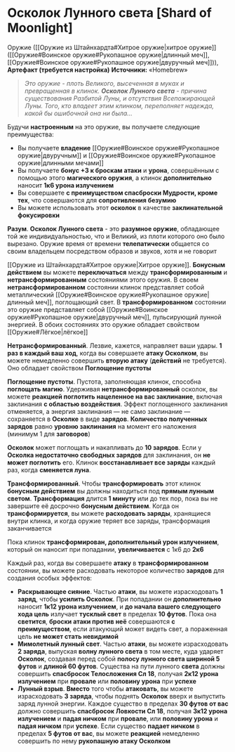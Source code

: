 # Осколок Лунного света [Shard of Moonlight]

Оружие ([[Оружие из Штайнхардта#Хитрое оружие|хитрое оружие]] ([[Оружие#Воинское оружие#Рукопашное оружие|длинный меч]], [[Оружие#Воинское оружие#Рукопашное оружие|двуручный меч]])), **Артефакт (требуется настройка)**
**Источники:** «Homebrew»

> *Это оружие - плоть Великого, высеченная в муках и превращенная в клинок. **Осколок Лунного света** - причина существования Разбитой Луны, и отсутствия Всепожирающей Луны. Того, кто владеет этим клинком, переполняет надежда, какой бы ошибочной она ни была…*

Будучи **настроенным** на это оружие, вы получаете следующие преимущества:

- Вы получаете **владение** [[Оружие#Воинское оружие#Рукопашное оружие|двуручным]] и [[Оружие#Воинское оружие#Рукопашное оружие|длинными мечами]]
- Вы получаете **бонус +3 к броскам атаки** и **урона**, совершённым с помощью этого **магического оружия**, а клинок **дополнительно** наносит **1к6 урона излучением**
- Вы совершаете **с преимуществом спасброски Мудрости, кроме тех**, что совершаются для **сопротивления безумию**
- Вы можете использовать этот **осколок** в качестве **заклинательной фокусировки**

**Разум**. **Осколок Лунного света** - это **разумное оружие**, обладающее той же индивидуальностью, что и Великий, из плоти которого оно было вырезано. Оружие время от времени **телепатически** общается со своим владельцем посредством образов и звуков, хотя и не говорит

[[Оружие из Штайнхардта#Хитрое оружие|Хитрое оружие]]. **Бонусным действием** вы можете **переключаться** между **трансформированным** и **нетрансформированным** состояниями этого оружия. В своем **нетрансформированном** состоянии клинок представляет собой металлический [[Оружие#Воинское оружие#Рукопашное оружие|длинный меч]], поглощающий свет. В **трансформированном** состоянии это оружие представляет собой [[Оружие#Воинское оружие#Рукопашное оружие|двуручный меч]], пульсирующий лунной энергией. В обоих состояниях это оружие обладает свойством [[Оружие#Лёгкое|лёгкое]]

**Нетрансформированный**. Лезвие, кажется, направляет ваши удары. **1 раз в каждый ваш ход**, когда вы совершаете **атаку Осколком**, вы можете немедленно совершить **вторую атаку** (**действий** не требуется). Оно обладает свойством **Поглощение пустоты**

**Поглощение пустоты**. Пустота, заполняющая клинок, способна **поглощать магию**. Удерживая **нетрансформированный** осколок, вы можете **реакцией поглотить нацеленное на вас заклинание**, включая заклинания **с областью воздействия**. Эффект поглощенного заклинания отменяется, а энергия заклинания — не само заклинание — сохраняется в **Осколке** в виде **зарядов**. **Количество полученных зарядов** равно **уровню заклинания** на момент его наложения (минимум 1 для **заговоров**)

**Осколок** может поглощать и накапливать до **10 зарядов**. Если у **Осколка недостаточно свободных зарядов** для заклинания, он **не может поглотить** его. Клинок **восстанавливает все заряды** каждый раз, когда **сменяется луна**.

**Трансформированный**. Чтобы **трансформировать** этот клинок **бонусным действием** вы должны находиться под **прямым лунным светом**. **Трансформация** длится **1 минуту** или до тех пор, пока вы не завершите её досрочно **бонусным действием**. Когда он **трансформируется**, вы можете **расходовать заряды**, хранящиеся внутри клинка, и когда оружие теряет все заряды, трансформация заканчивается

Пока клинок **трансформирован, дополнительный урон излучением**, который он наносит при попадании, **увеличивается** с 1к6 до **2к6**

Каждый раз, когда вы совершаете **атаку** в **трансформированном** состоянии, вы можете расходовать некоторое количество **зарядов** для создания особых эффектов:

- **Раскрывающее сияние**. Частью **атаки**, вы можете израсходовать **1 заряд**, чтобы **усилить Осколок**. При попадании он **дополнительно** наносит **1к12 урона излучением**, и **до начала вашего следующего хода цель** излучает **тусклый свет** в пределах **10 футов**. Пока она **светится**, **броски атаки против неё** совершаются **с преимуществом**, если атакующий может видеть свет, а пораженная цель **не может стать невидимой**
- **Мимолетный лунный свет**. Частью **атаки**, вы можете израсходовать **2 заряда**, выпуская **волну лунного света** в том месте, куда ударяет **Осколок**, создавая перед собой **полосу лунного света шириной 5 футов** и **длиной 60 футов**. Существа на пути лунного **света** должны совершить **спасбросок Телосложения Сл 18**, получая **2к12 урона излучением** при **провале** или **половину урона** при **успехе**
- **Лунный взрыв**. **Вместо** того чтобы **атаковать**, вы можете израсходовать **3 заряда**, чтобы поднять **Осколок** вверх и выпустить заряд лунной энергии. Каждое существо в пределах **30 футов от вас** должно совершить **спасбросок Ловкости Сл 18**, получая **3к12 урона излучением** и **падая ничком** при **провале**, или **половину урона** и **падая ничком** при **успехе**. Если существо **падает ничком** в пределах **5 футов от вас**, вы можете **реакцией** немедленно совершить по нему **рукопашную атаку Осколком**